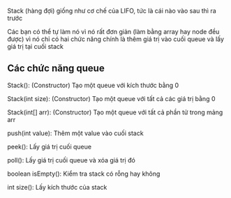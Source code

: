 Stack (hàng đợi) giống như cơ chế của LIFO, tức là cái nào vào sau thì ra trước

Các bạn có thể tự làm nó vì nó rất đơn giản (làm bằng array hay node đều được) vì nó chỉ có hai chức năng chính là 
thêm giá trị vào cuối queue và lấy giá trị tại cuối stack

Các chức năng queue
---

Stack(): (Constructor) Tạo một queue với kích thước bằng 0

Stack(int size): (Constructor) Tạo một queue với tất cả các giá trị bằng 0

Stack(int[] arr): (Constructor) Tạo một queue với tất cả phần tử trong mảng arr

push(int value): Thêm một value vào cuối stack

peek(): Lấy giá trị cuối queue

poll(): Lấy giá trị cuối queue và xóa giá trị đó

boolean isEmpty(): Kiểm tra stack có rỗng hay không

int size(): Lấy kích thước của stack

